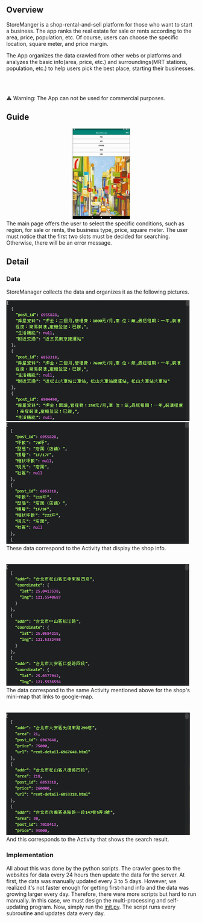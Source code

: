 ## Overview
StoreManger is a shop-rental-and-sell platform for those who want to start a business. The app ranks the real estate for sale or rents according to the area, price, population, etc. Of course, users can choose the specific location, square meter, and price margin.

The App organizes the data crawled from other webs or platforms and analyzes the basic info(area, price, etc.) and surroundings(MRT stations, population, etc.) to help users pick the best place, starting their businesses.

<br><br>

:warning: Warning: The App can not be used for commercial purposes.

## Guide
<div align="center">
  <img src="/.meta/mainpage.PNG" width="30%" height="30%">
</div>
The main page offers the user to select the specific conditions, such as region, for sale or rents, the business type, price, square meter. The user must notice that the first two slots must be decided for searching. Otherwise, there will be an error message.

## Detail
### Data
StoreManager collects the data and organizes it as the following pictures.
<p align="left">
  <img src="/.meta/housebox.PNG"><br>
  <img src="/.meta/infobox.PNG"><br>
  These data correspond to the Activity that display the shop info. <br><br><br>
  <img src="/.meta/location.PNG"><br>
  The data correspond to the same Activity mentioned above for the shop's mini-map that links to google-map. <br><br><br>
  <img src="/.meta/totalrows.PNG"><br>
  And this corresponds to the Activity that shows the search result.
</p>

### Implementation
All about this was done by the python scripts. The crawler goes to the websites for data every 24 hours then update the data for the server. At first, the data was manually updated every 3 to 5 days. However, we realized it's not faster enough for getting first-hand info and the data was growing larger every day. Therefore, there were more scripts but hard to run manually. In this case, we must design the multi-processing and self-updating program. Now, simply run the [init.py](https://github.com/a22057916w/StoreManager/blob/master/init.py). The script runs every subroutine and updates data every day.
